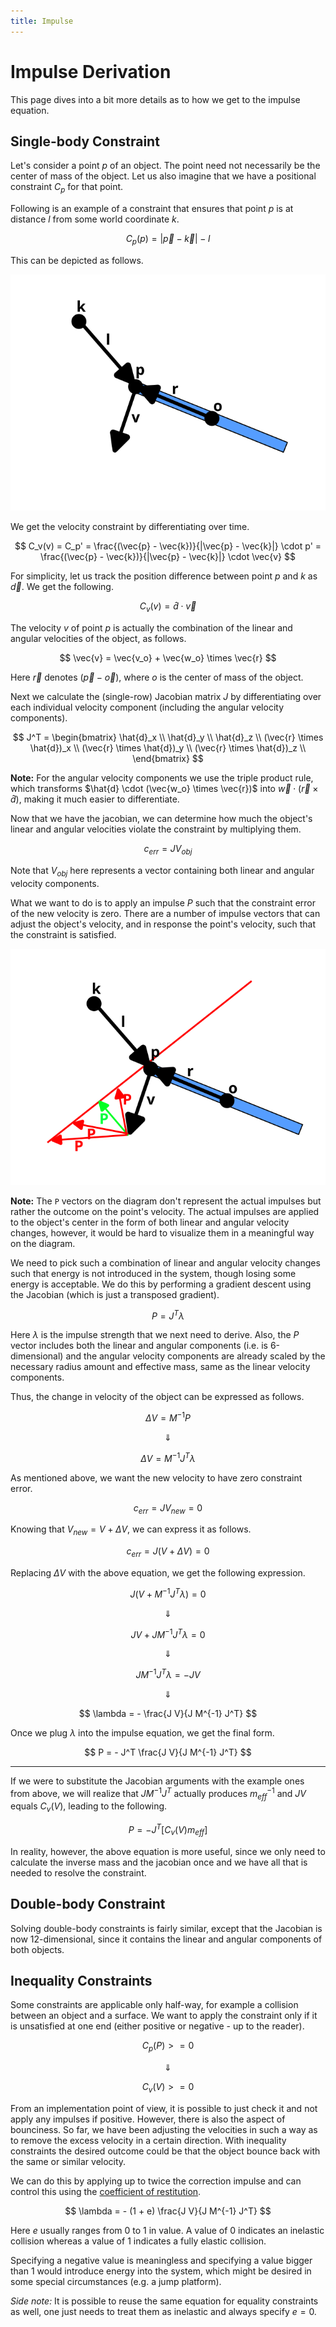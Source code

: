 ```yaml
---
title: Impulse
---
```


# Impulse Derivation

This page dives into a bit more details as to how we get to the impulse equation.

## Single-body Constraint

Let's consider a point $p$ of an object. The point need not necessarily be the center of mass of the object. Let us also imagine that we have a positional constraint $C_p$ for that point.

Following is an example of a constraint that ensures that point $p$ is at distance $l$ from some world coordinate $k$.

$$
C_p(p) = |\vec{p} - \vec{k}| - l
$$

This can be depicted as follows.

![Image 01](./impulse-derivation-01.svg)

We get the velocity constraint by differentiating over time.

$$
C_v(v) = C_p' =
\frac{(\vec{p} - \vec{k})}{|\vec{p} - \vec{k}|} \cdot p' =
\frac{(\vec{p} - \vec{k})}{|\vec{p} - \vec{k}|} \cdot \vec{v}
$$

For simplicity, let us track the position difference between point $p$ and $k$ as $\vec{d}$. We get the following.

$$
C_v(v) = \hat{d} \cdot \vec{v}
$$

The velocity $v$ of point $p$ is actually the combination of the linear and angular velocities of the object, as follows.

$$
\vec{v} = \vec{v_o} + \vec{w_o} \times \vec{r}
$$

Here $\vec{r}$ denotes $(\vec{p} - \vec{o})$, where $o$ is the center of mass of the object.

Next we calculate the (single-row) Jacobian matrix $J$ by differentiating over each individual velocity component (including the angular velocity components).

$$
J^T =
\begin{bmatrix}
\hat{d}_x \\
\hat{d}_y \\
\hat{d}_z \\
(\vec{r} \times \hat{d})_x \\
(\vec{r} \times \hat{d})_y \\
(\vec{r} \times \hat{d})_z \\
\end{bmatrix}
$$

**Note:** For the angular velocity components we use the triple product rule, which transforms $\hat{d} \cdot (\vec{w_o} \times \vec{r})$ into $\vec{w} \cdot (\vec{r} \times \hat{d})$, making it much easier to differentiate.

Now that we have the jacobian, we can determine how much the object's linear and angular velocities violate the constraint by multiplying them.

$$
c_{err} = J V_{obj}
$$

Note that $V_{obj}$ here represents a vector containing both linear and angular velocity components.

What we want to do is to apply an impulse $P$ such that the constraint error of the new velocity is zero. There are a number of impulse vectors that can adjust the object's velocity, and in response the point's velocity, such that the constraint is satisfied.

![Image 02](./impulse-derivation-02.svg)

**Note:** The `P` vectors on the diagram don't represent the actual impulses but rather the outcome on the point's velocity. The actual impulses are applied to the object's center in the form of both linear and angular velocity changes, however, it would be hard to visualize them in a meaningful way on the diagram.

We need to pick such a combination of linear and angular velocity changes such that energy is not introduced in the system, though losing some energy is acceptable. We do this by performing a gradient descent using the Jacobian (which is just a transposed gradient).

$$
P = J^T \lambda
$$

Here $\lambda$ is the impulse strength that we next need to derive. Also, the $P$ vector includes both the linear and angular components (i.e. is 6-dimensional) and the angular velocity components are already scaled by the necessary radius amount and effective mass, same as the linear velocity components.

Thus, the change in velocity of the object can be expressed as follows.

$$
\Delta V = M^{-1} P
$$

$$
\Downarrow
$$

$$
\Delta V = M^{-1} J^T \lambda
$$

As mentioned above, we want the new velocity to have zero constraint error.

$$
c_{err} = J V_{new} = 0
$$

Knowing that $V_{new} = V + \Delta V$, we can express it as follows.

$$
c_{err} = J (V + \Delta V) = 0
$$

Replacing $\Delta V$ with the above equation, we get the following expression.

$$
J (V + M^{-1} J^T \lambda) = 0
$$

$$
\Downarrow
$$

$$
J V + J M^{-1} J^T \lambda = 0
$$

$$
\Downarrow
$$

$$
J M^{-1} J^T \lambda = - J V
$$

$$
\Downarrow
$$

$$
\lambda = - \frac{J V}{J M^{-1} J^T}
$$

Once we plug $\lambda$ into the impulse equation, we get the final form.

$$
P = - J^T \frac{J V}{J M^{-1} J^T}
$$

---

If we were to substitute the Jacobian arguments with the example ones from above, we will realize that $J M^{-1} J^T$ actually produces $m_{eff}^{-1}$ and $JV$ equals $C_v(V)$, leading to the following.

$$
P = - J^T \left[ C_v(V) m_{eff} \right]
$$

In reality, however, the above equation is more useful, since we only need to calculate the inverse mass and the jacobian once and we have all that is needed to resolve the constraint.

## Double-body Constraint

Solving double-body constraints is fairly similar, except that the Jacobian is now 12-dimensional, since it contains the linear and angular components of both objects.

## Inequality Constraints

Some constraints are applicable only half-way, for example a collision between an object and a surface. We want to apply the constraint only if it is unsatisfied at one end (either positive or negative - up to the reader).

$$
C_p(P) >= 0
$$

$$
\Downarrow
$$

$$
C_v(V) >= 0
$$

From an implementation point of view, it is possible to just check it and not apply any impulses if positive. However, there is also the aspect of bounciness. So far, we have been adjusting the velocities in such a way as to remove the excess velocity in a certain direction. With inequality constraints the desired outcome could be that the object bounce back with the same or similar velocity.

We can do this by applying up to twice the correction impulse and can control this using the [coefficient of restitution](https://en.wikipedia.org/wiki/Coefficient_of_restitution).

$$
\lambda = - (1 + e) \frac{J V}{J M^{-1} J^T}
$$

Here $e$ usually ranges from $0$ to $1$ in value. A value of $0$ indicates an inelastic collision whereas a value of $1$ indicates a fully elastic collision.

Specifying a negative value is meaningless and specifying a value bigger than $1$ would introduce energy into the system, which might be desired in some special circumstances (e.g. a jump platform).

*Side note:* It is possible to reuse the same equation for equality constraints as well, one just needs to treat them as inelastic and always specify $e = 0$.
